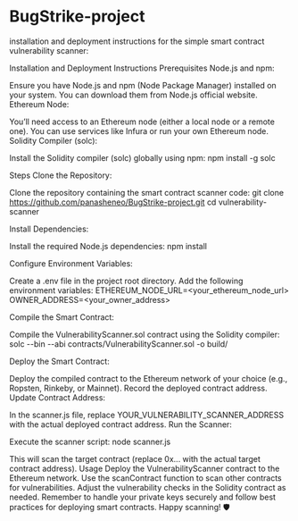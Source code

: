 # BugStrike-project

 installation and deployment instructions for the simple smart contract vulnerability scanner:

Installation and Deployment Instructions
Prerequisites
Node.js and npm:

Ensure you have Node.js and npm (Node Package Manager) installed on your system. You can download them from Node.js official website.
Ethereum Node:

You’ll need access to an Ethereum node (either a local node or a remote one). You can use services like Infura or run your own Ethereum node.
Solidity Compiler (solc):

Install the Solidity compiler (solc) globally using npm:
npm install -g solc

Steps
Clone the Repository:

Clone the repository containing the smart contract scanner code:
git clone https://github.com/panasheneo/BugStrike-project.git
cd vulnerability-scanner

Install Dependencies:

Install the required Node.js dependencies:
npm install

Configure Environment Variables:

Create a .env file in the project root directory.
Add the following environment variables:
ETHEREUM_NODE_URL=<your_ethereum_node_url>
OWNER_ADDRESS=<your_owner_address>

Compile the Smart Contract:

Compile the VulnerabilityScanner.sol contract using the Solidity compiler:
solc --bin --abi contracts/VulnerabilityScanner.sol -o build/

Deploy the Smart Contract:

Deploy the compiled contract to the Ethereum network of your choice (e.g., Ropsten, Rinkeby, or Mainnet).
Record the deployed contract address.
Update Contract Address:

In the scanner.js file, replace YOUR_VULNERABILITY_SCANNER_ADDRESS with the actual deployed contract address.
Run the Scanner:

Execute the scanner script:
node scanner.js

This will scan the target contract (replace 0x... with the actual target contract address).
Usage
Deploy the VulnerabilityScanner contract to the Ethereum network.
Use the scanContract function to scan other contracts for vulnerabilities.
Adjust the vulnerability checks in the Solidity contract as needed.
Remember to handle your private keys securely and follow best practices for deploying smart contracts. Happy scanning! 🛡️
